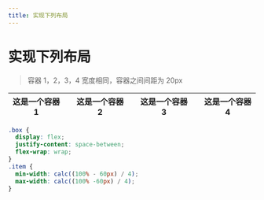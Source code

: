 ```yaml
---
title: 实现下列布局
---
```


# 实现下列布局

> 容器 1，2，3，4 宽度相同，容器之间间距为 20px

| 这是一个容器 1 |     | 这是一个容器 2 |     | 这是一个容器 3 |     | 这是一个容器 4 |
| -------------- | --- | -------------- | --- | -------------- | --- | -------------- |


```css
.box {
  display: flex;
  justify-content: space-between;
  flex-wrap: wrap;
}
.item {
  min-width: calc((100% - 60px) / 4);
  max-width: calc((100% -60px) / 4);
}
```
